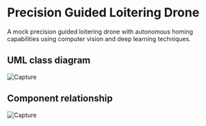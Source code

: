 # Precision Guided Loitering Drone

A mock precision guided loitering drone with autonomous homing capabilities using computer vision and deep learning techniques.

## UML class diagram

![Capture](https://github.com/S-Khos/Precision-Guided-Drone-Python/blob/main/design/PGD_UML_CLASS.drawio.png)


## Component relationship
![Capture](https://github.com/S-Khos/Precision-Guided-Drone-Python/blob/main/design/component_relationship.drawio.png)
